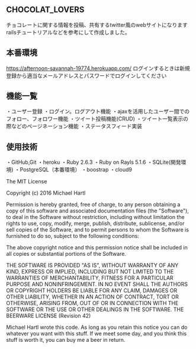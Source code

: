 

## CHOCOLAT_LOVERS

チョコレートに関する情報を投稿、共有するtwitter風のwebサイトになります
railsチュートリアルなどを参考にして作成しました。

## 本番環境
https://afternoon-savannah-19774.herokuapp.com/
ログインするときは新規登録から適当なメールアドレスとパスワードでログインしてください

## 機能一覧
・ユーザー登録
・ログイン。ログアウト機能
・ajaxを活用したユーザー間でのフォロー、フォロワー機能
・ツイート投稿機能(CRUD)
・ツイート一覧表示の際などのページネーション機能
・ステータスフィード実装

## 使用技術
・GitHub,Git
・heroku
・Ruby 2.6.3
・Ruby on Rayls 5.1.6
・SQLite(開発環境)
・PostgreSQL（本番環境）
・boostrap
・cloud9

The MIT License

Copyright (c) 2016 Michael Hartl

Permission is hereby granted, free of charge, to any person
obtaining a copy of this software and associated documentation
files (the "Software"), to deal in the Software without restriction,
including without limitation the rights to use, copy, modify, merge,
publish, distribute, sublicense, and/or sell copies of the Software,
and to permit persons to whom the Software is furnished to do so,
subject to the following conditions:

The above copyright notice and this permission notice shall be
included in all copies or substantial portions of the Software.

THE SOFTWARE IS PROVIDED "AS IS", WITHOUT WARRANTY OF
ANY KIND, EXPRESS OR IMPLIED, INCLUDING BUT NOT LIMITED
TO THE WARRANTIES OF MERCHANTABILITY, FITNESS FOR
A PARTICULAR PURPOSE AND NONINFRINGEMENT. IN NO EVENT
SHALL THE AUTHORS OR COPYRIGHT HOLDERS BE LIABLE FOR
ANY CLAIM, DAMAGES OR OTHER LIABILITY, WHETHER IN AN
ACTION OF CONTRACT, TORT OR OTHERWISE, ARISING FROM,
OUT OF OR IN CONNECTION WITH THE SOFTWARE OR THE USE
OR OTHER DEALINGS IN THE SOFTWARE.
THE BEERWARE LICENSE (Revision 42)

Michael Hartl wrote this code. As long as you retain
this notice you can do whatever you want with this stuff.
If we meet some day, and you think this stuff is worth it,
you can buy me a beer in return.

